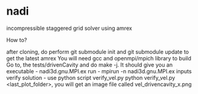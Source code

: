 # nadi
incompressible staggered grid solver using amrex

How to?

after cloning, do perform git submodule init and git submodule update to get the latest amrex
You will need gcc and openmpi/mpich library to build
Go to, the tests/drivenCavity and do make -j. It should give you an executable - nadi3d.gnu.MPI.ex
run - mpirun -n <nprocs> nadi3d.gnu.MPI.ex inputs
verify solution - use python script verify_vel.py python verify_vel.py <last_plot_folder>, you will get an image file called vel_drivencavity_x.png
